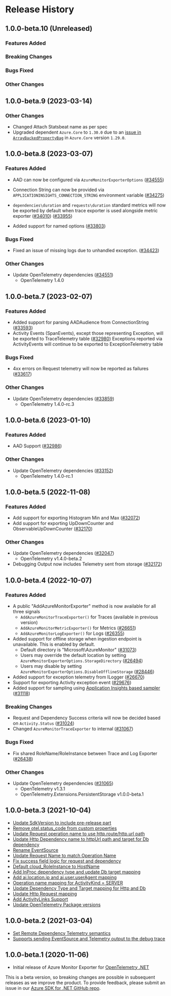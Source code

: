 # Release History

## 1.0.0-beta.10 (Unreleased)

### Features Added

### Breaking Changes

### Bugs Fixed

### Other Changes

## 1.0.0-beta.9 (2023-03-14)

### Other Changes

- Changed Attach Statsbeat name as per spec
- Upgraded dependent `Azure.Core` to `1.30.0` due to an [issue in `ArrayBackedPropertyBag`](https://github.com/Azure/azure-sdk-for-net/pull/34800) in `Azure.Core` version `1.29.0`.

## 1.0.0-beta.8 (2023-03-07)

### Features Added

* AAD can now be configured via `AzureMonitorExporterOptions`
  ([#34555](https://github.com/Azure/azure-sdk-for-net/pull/34555))

* Connection String can now be provided via
  `APPLICATIONINSIGHTS_CONNECTION_STRING` environment variable
  ([#34275](https://github.com/Azure/azure-sdk-for-net/pull/34275))

* `dependencies\duration` and `requests\duration` standard metrics will now be
  exported by default when trace exporter is used alongside metric exporter
  ([#34010](https://github.com/Azure/azure-sdk-for-net/pull/34010))
  ([#33955](https://github.com/Azure/azure-sdk-for-net/pull/33955))

* Added support for named options ([#33803](https://github.com/Azure/azure-sdk-for-net/pull/33803))

### Bugs Fixed

* Fixed an issue of missing logs due to unhandled exception. ([#34423](https://github.com/Azure/azure-sdk-for-net/pull/34423))

### Other Changes

* Update OpenTelemetry dependencies
  ([#34551](https://github.com/Azure/azure-sdk-for-net/pull/34551))
  - OpenTelemetry 1.4.0

## 1.0.0-beta.7 (2023-02-07)

### Features Added

* Added support for parsing AADAudience from ConnectionString ([#33593](https://github.com/Azure/azure-sdk-for-net/pull/33593))
* Activity Events (SpanEvents), except those representing Exception, will be exported to TraceTelemetry table ([#32980](https://github.com/Azure/azure-sdk-for-net/pull/32980))
  Exceptions reported via ActivityEvents will continue to be exported to ExceptionTelemetry table

### Bugs Fixed

* 4xx errors on Request telemetry will now be reported as failures ([#33617](https://github.com/Azure/azure-sdk-for-net/pull/33617))

### Other Changes

* Update OpenTelemetry dependencies
  ([#33859](https://github.com/Azure/azure-sdk-for-net/pull/33859))
  - OpenTelemetry 1.4.0-rc.3

## 1.0.0-beta.6 (2023-01-10)

### Features Added

* AAD Support ([#32986](https://github.com/Azure/azure-sdk-for-net/pull/32986))

### Other Changes

* Update OpenTelemetry dependencies
  ([#33152](https://github.com/Azure/azure-sdk-for-net/pull/33152))
  - OpenTelemetry 1.4.0-rc.1

## 1.0.0-beta.5 (2022-11-08)

### Features Added

* Add support for exporting Histogram Min and Max ([#32072](https://github.com/Azure/azure-sdk-for-net/pull/32072))
* Add support for exporting UpDownCounter and ObservableUpDownCounter ([#32170](https://github.com/Azure/azure-sdk-for-net/pull/32170))

### Other Changes

* Update OpenTelemetry dependencies ([#32047](https://github.com/Azure/azure-sdk-for-net/pull/32047))
  - OpenTelemetry v1.4.0-beta.2
* Debugging Output now includes Telemetry sent from storage ([#32172](https://github.com/Azure/azure-sdk-for-net/pull/32172))

## 1.0.0-beta.4 (2022-10-07)

### Features Added

* A public "AddAzureMonitorExporter" method is now available for all three signals
  - `AddAzureMonitorTraceExporter()` for Traces (available in previous version)
  - `AddAzureMonitorMetricExporter()` for Metrics ([#26651](https://github.com/Azure/azure-sdk-for-net/pull/26651))
  - `AddAzureMonitorLogExporter()` for Logs ([#26355](https://github.com/Azure/azure-sdk-for-net/pull/26355))
* Added support for offline storage when ingestion endpoint is unavailable. This is enabled by default.
  - Default directory is "Microsoft\AzureMonitor" ([#31073](https://github.com/Azure/azure-sdk-for-net/pull/31073))
  - Users may override the default location by setting `AzureMonitorExporterOptions.StorageDirectory` ([#26494](https://github.com/Azure/azure-sdk-for-net/pull/26494))
  - Users may disable by setting `AzureMonitorExporterOptions.DisableOfflineStorage` ([#28446](https://github.com/Azure/azure-sdk-for-net/pull/28446))
* Added support for exception telemetry from ILogger ([#26670](https://github.com/Azure/azure-sdk-for-net/pull/26670))
* Support for exporting Activity exception event ([#29676](https://github.com/Azure/azure-sdk-for-net/pull/29676))
* Added support for sampling using [Application Insights based sampler](https://github.com/open-telemetry/opentelemetry-dotnet-contrib/tree/main/src/OpenTelemetry.Extensions.AzureMonitor) ([#31118](https://github.com/Azure/azure-sdk-for-net/pull/31118))

### Breaking Changes

* Request and Dependency Success criteria will now be decided based on
  `Activity.Status` ([#31024](https://github.com/Azure/azure-sdk-for-net/pull/31024))
* Changed `AzureMonitorTraceExporter` to internal ([#31067](https://github.com/Azure/azure-sdk-for-net/pull/31067))
  
### Bugs Fixed

* Fix shared RoleName/RoleInstance between Trace and Log Exporter ([#26438](https://github.com/Azure/azure-sdk-for-net/pull/26438))

### Other Changes

* Update OpenTelemetry dependencies ([#31065](https://github.com/Azure/azure-sdk-for-net/pull/31065))
  - OpenTelemetry v1.3.1
  - OpenTelemetry.Extensions.PersistentStorage v1.0.0-beta.1

## 1.0.0-beta.3 (2021-10-04)

* [Update SdkVersion to include pre-release part](https://github.com/Azure/azure-sdk-for-net/pull/24290)
* [Remove otel.status_code from custom properties](https://github.com/Azure/azure-sdk-for-net/pull/24250)
* [Update Request operation name to use http.route/http.url path](https://github.com/Azure/azure-sdk-for-net/pull/24222)
* [Update Http Dependency name to httpUrl path and target for Db dependency](https://github.com/Azure/azure-sdk-for-net/pull/24211)
* [Rename EventSource](https://github.com/Azure/azure-sdk-for-net/pull/24176)
* [Update Request Name to match Operation Name](https://github.com/Azure/azure-sdk-for-net/pull/24059)
* [Fix success field logic for request and dependency](https://github.com/Azure/azure-sdk-for-net/pull/23757)
* [Default cloud_RoleInstance to HostName](https://github.com/Azure/azure-sdk-for-net/pull/23592)
* [Add InProc dependency type and update Db target mapping](https://github.com/Azure/azure-sdk-for-net/pull/23541)
* [Add ai.location.ip and ai.user.userAgent mapping](https://github.com/Azure/azure-sdk-for-net/pull/23524)
* [Operation name mapping for ActivityKind = SERVER](https://github.com/Azure/azure-sdk-for-net/pull/23448)
* [Update Dependency Type and Target mapping for Http and Db](https://github.com/Azure/azure-sdk-for-net/pull/23330)
* [Update Http Request mapping](https://github.com/Azure/azure-sdk-for-net/pull/23206)
* [Add ActivityLinks Support](https://github.com/Azure/azure-sdk-for-net/pull/23110)
* [Update OpenTelemetry Package versions](https://github.com/Azure/azure-sdk-for-net/pull/23059)

## 1.0.0-beta.2 (2021-03-04)

* [Set Remote Dependency Telemetry semantics](https://github.com/Azure/azure-sdk-for-net/issues/17026)
* [Supports sending EventSource and Telemetry output to the debug trace](https://github.com/Azure/azure-sdk-for-net/issues/16893)

## 1.0.0-beta.1 (2020-11-06)

* Initial release of Azure Monitor Exporter for [OpenTelemetry .NET](https://github.com/open-telemetry/opentelemetry-dotnet)

This is a beta version, so breaking changes are possible in subsequent releases as we improve the product. To provide feedback, please submit an issue in our [Azure SDK for .NET GitHub repo](https://github.com/Azure/azure-sdk-for-net/issues).
